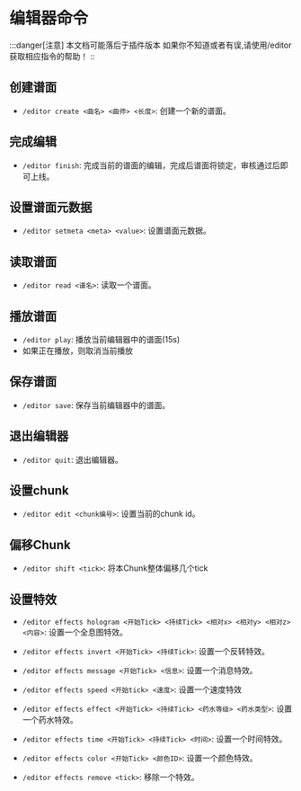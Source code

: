 # 编辑器命令

:::danger[注意]
本文档可能落后于插件版本
如果你不知道或者有误,请使用/editor获取相应指令的帮助！
::


## 创建谱面

- `/editor create <曲名> <曲师> <长度>`: 创建一个新的谱面。

## 完成编辑

- `/editor finish`: 完成当前的谱面的编辑，完成后谱面将锁定，审核通过后即可上线。

## 设置谱面元数据

- `/editor setmeta <meta> <value>`: 设置谱面元数据。

## 读取谱面

- `/editor read <谱名>`: 读取一个谱面。

## 播放谱面

- `/editor play`: 播放当前编辑器中的谱面(15s)
- 如果正在播放，则取消当前播放

## 保存谱面

- `/editor save`: 保存当前编辑器中的谱面。

## 退出编辑器

- `/editor quit`: 退出编辑器。

## 设置chunk

- `/editor edit <chunk编号>`: 设置当前的chunk id。

## 偏移Chunk

- `/editor shift <tick>`: 将本Chunk整体偏移几个tick

## 设置特效

- `/editor effects hologram <开始Tick> <持续Tick> <相对x> <相对y> <相对z> <内容>`: 设置一个全息图特效。

- `/editor effects invert <开始Tick> <持续Tick>`: 设置一个反转特效。

- `/editor effects message <开始Tick> <信息>`: 设置一个消息特效。

- `/editor effects speed <开始tick> <速度>`: 设置一个速度特效

- `/editor effects effect <开始Tick> <持续Tick> <药水等级> <药水类型>`: 设置一个药水特效。

- `/editor effects time <开始Tick> <持续Tick> <时间>`: 设置一个时间特效。

- `/editor effects color <开始Tick> <颜色ID>`: 设置一个颜色特效。

- `/editor effects remove <tick>`: 移除一个特效。

